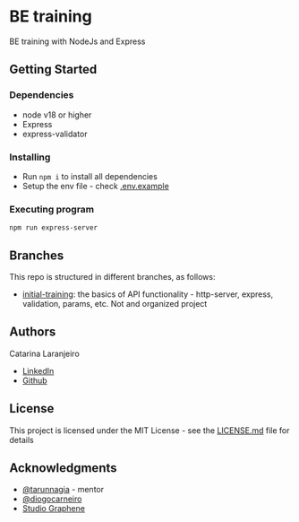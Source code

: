 # BE training

BE training with NodeJs and Express

## Getting Started

### Dependencies

* node v18 or higher
* Express
* express-validator

### Installing

* Run `npm i` to install all dependencies
* Setup the env file - check [.env.example](/.env.example)

### Executing program

```
npm run express-server
```

## Branches

This repo is structured in different branches, as follows:
* [initial-training](https://github.com/catlaranjeiro/be-training/tree/initial-training): the basics of API functionality - http-server, express, validation, params, etc. Not and organized project

## Authors

Catarina Laranjeiro
- [LinkedIn](https://www.linkedin.com/in/catarinalaranjeiro/)
- [Github](https://github.com/catlaranjeiro)


## License

This project is licensed under the MIT License - see the [LICENSE.md](/LICENSE.md) file for details

## Acknowledgments

* [@tarunnagia](https://www.linkedin.com/in/tarunnagia/) - mentor
* [@diogocarneiro](https://www.linkedin.com/in/fdiogocarneiro/)
* [Studio Graphene](https://www.studiographene.com/)